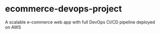 # ecommerce-devops-project
A scalable e-commerce web app with full DevOps CI/CD pipeline deployed on AWS
